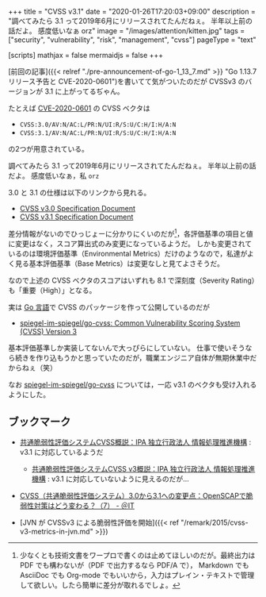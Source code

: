 +++
title = "CVSS v3.1"
date =  "2020-01-26T17:20:03+09:00"
description = "調べてみたら 3.1 って2019年6月にリリースされてたんだねぇ。 半年以上前の話だよ。 感度低いなぁ orz"
image = "/images/attention/kitten.jpg"
tags = ["security", "vulnerability", "risk", "management", "cvss"]
pageType = "text"

[scripts]
  mathjax = false
  mermaidjs = false
+++

[前回の記事]({{< relref "./pre-announcement-of-go-1_13_7.md" >}} "Go 1.13.7 リリース予告と CVE-2020-0601")を書いてて気がついたのだが CVSSv3 のバージョンが 3.1 に上がってるぢゃん。

たとえば [CVE-2020-0601] の CVSS ベクタは

- `CVSS:3.0/AV:N/AC:L/PR:N/UI:R/S:U/C:H/I:H/A:N`
- `CVSS:3.1/AV:N/AC:L/PR:N/UI:R/S:U/C:H/I:H/A:N`

の2つが用意されている。

調べてみたら 3.1 って2019年6月にリリースされてたんだねぇ。
半年以上前の話だよ。
感度低いなぁ，私 `orz`

3.0 と 3.1 の仕様は以下のリンクから見れる。

- [CVSS v3.0 Specification Document](https://www.first.org/cvss/v3.0/specification-document)
- [CVSS v3.1 Specification Document](https://www.first.org/cvss/v3.1/specification-document)

差分情報がないのでひっじょーに分かりにくいのだが[^wp1]，各評価基準の項目と値に変更はなく，スコア算出式のみ変更になっているようだ。
しかも変更されているのは環境評価基準（Environmental Metrics）だけのようなので，私達がよく見る基本評価基準（Base Metrics）は変更なしと見てよさそうだ。

[^wp1]: 少なくとも技術文書をワープロで書くのは止めてほしいのだが。最終出力は PDF でも構わないが（PDF で出力するなら PDF/A で）， Markdown でも AsciiDoc でも Org-mode でもいいから，入力はプレイン・テキストで管理して欲しい。したら簡単に差分が取れるでしょ。

なので上述の CVSS ベクタのスコアはいずれも 8.1 で深刻度（Severity Rating）も「重要（High）」となる。

実は [Go 言語]で CVSS のパッケージを作って公開しているのだが

- [spiegel-im-spiegel/go-cvss: Common Vulnerability Scoring System (CVSS) Version 3](https://github.com/spiegel-im-spiegel/go-cvss)

基本評価基準しか実装してないんで大っぴらにしていない。
仕事で使いそうなら続きを作り込もうかと思っていたのだが，職業エンジニア自体が無期休業中だからねぇ（笑）

なお [spiegel-im-spiegel/go-cvss] については，一応 v3.1 のベクタも受け入れるようにした。

## ブックマーク

- [共通脆弱性評価システムCVSS概説：IPA 独立行政法人 情報処理推進機構](https://www.ipa.go.jp/security/vuln/CVSS.html) : v3.1 に対応しているようだ
    - [共通脆弱性評価システムCVSS v3概説：IPA 独立行政法人 情報処理推進機構](http://www.ipa.go.jp/security/vuln/CVSSv3.html) : v3.1 に対応していないように見えるのだが...
- [CVSS（共通脆弱性評価システム）3.0から3.1への変更点：OpenSCAPで脆弱性対策はどう変わる？（7） - ＠IT](https://www.atmarkit.co.jp/ait/articles/2005/19/news002.html)

- [JVN が CVSSv3 による脆弱性評価を開始]({{< ref "/remark/2015/cvss-v3-metrics-in-jvn.md" >}})

[CVE-2020-0601]: https://nvd.nist.gov/vuln/detail/CVE-2020-0601
[Go 言語]: https://golang.org/ "The Go Programming Language"
[spiegel-im-spiegel/go-cvss]: https://github.com/spiegel-im-spiegel/go-cvss "spiegel-im-spiegel/go-cvss: Common Vulnerability Scoring System (CVSS) Version 3"
<!-- eof -->
